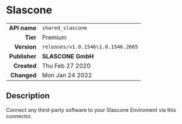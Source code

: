 # Slascone
| | |
|-:|-|
|**API name**|`shared_slascone`|
|**Tier**|Premium|
|**Version**|`releases/v1.0.1546\1.0.1546.2665`|
|**Publisher**|**SLASCONE GmbH**|
|**Created**|Thu Feb 27 2020|
|**Changed**|Mon Jan 24 2022|

## Description
Connect any third-party software to your Slascone Enviroment via this connector.
